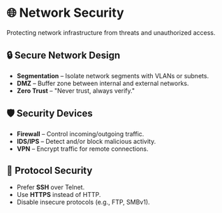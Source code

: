# 🌐 Network Security

Protecting network infrastructure from threats and unauthorized access.

## 🔒 Secure Network Design
- **Segmentation** – Isolate network segments with VLANs or subnets.
- **DMZ** – Buffer zone between internal and external networks.
- **Zero Trust** – "Never trust, always verify."

## 🛡 Security Devices
- **Firewall** – Control incoming/outgoing traffic.
- **IDS/IPS** – Detect and/or block malicious activity.
- **VPN** – Encrypt traffic for remote connections.

## 🧾 Protocol Security
- Prefer **SSH** over Telnet.
- Use **HTTPS** instead of HTTP.
- Disable insecure protocols (e.g., FTP, SMBv1).
